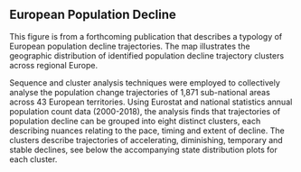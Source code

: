 ## European Population Decline ##

This figure is from a forthcoming publication that describes a typology of European population decline trajectories. The map illustrates the geographic distribution of identified population decline trajectory clusters across regional Europe.

Sequence and cluster analysis techniques were employed to collectively analyse the population change trajectories of 1,871 sub-national areas across 43 European territories. Using Eurostat and national statistics annual population count data (2000-2018), the analysis finds that trajectories of population decline can be grouped into eight distinct clusters, each describing nuances relating to the pace, timing and extent of decline. The clusters describe trajectories of accelerating, diminishing, temporary and stable declines, see below the accompanying state distribution plots for each cluster. 


